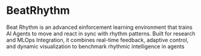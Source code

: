 # BeatRhythm
Beat Rhythm is an advanced einforcement learning environment that trains AI Agents to move and react in sync with rhythm patterns. Built for research and MLOps Integration, it combines real-time feedback, adaptive control, and dynamic visualization to benchmark rhythmic intelligence in agents
